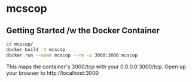 # mcscop

## Getting Started /w the Docker Container

```bash
cd mcscop/
docker build -t mcscop .
docker run --name mcscop --rm -p 3000:3000 mcscop
```

This maps the container's 3000/tcp with your 0.0.0.0:3000/tcp. Open up your browser to http://localhost:3000
